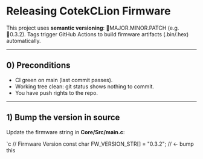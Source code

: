 ﻿# Releasing CotekCLion Firmware

This project uses **semantic versioning**: MAJOR.MINOR.PATCH (e.g. 0.3.2).
Tags trigger GitHub Actions to build firmware artifacts (.bin/.hex) automatically.

---

## 0) Preconditions

- CI green on main (last commit passes).
- Working tree clean: git status shows nothing to commit.
- You have push rights to the repo.

---

## 1) Bump the version in source

Update the firmware string in **Core/Src/main.c**:

`c
// Firmware Version
const char FW_VERSION_STR[] = "0.3.2";   // <- bump this

